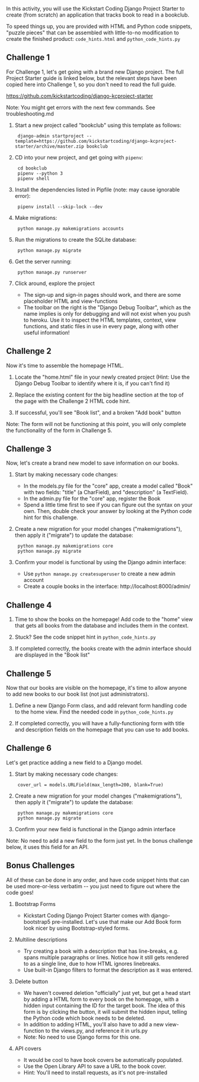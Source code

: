 In this activity, you will use the Kickstart Coding Django Project Starter to
create (from scratch) an application that tracks book to read in a bookclub.

To speed things up, you are provided with HTML and Python code snippets,
"puzzle pieces" that can be assembled with little-to-no modification to create
the finished product: `code_hints.html` and `python_code_hints.py`

Challenge 1
------------------

For Challenge 1, let's get going with a brand new Django project. The full
Project Starter guide is linked below, but the relevant steps have been copied
here into Challenge 1, so you don't need to read the full guide.

<https://github.com/kickstartcoding/django-kcproject-starter>


Note: You might get errors with the next few commands. See troubleshooting.md

1. Start a new project called "bookclub" using this template as follows:

        django-admin startproject --template=https://github.com/kickstartcoding/django-kcproject-starter/archive/master.zip bookclub

2. CD into your new project, and get going with `pipenv`:

        cd bookclub
        pipenv --python 3
        pipenv shell

3. Install the dependencies listed in Pipfile (note: may cause ignorable error):

        pipenv install --skip-lock --dev

4. Make migrations:

        python manage.py makemigrations accounts

5. Run the migrations to create the SQLite database:

        python manage.py migrate

6. Get the server running:

        python manage.py runserver


7. Click around, explore the project
    - The sign-up and sign-in pages should work, and there are some placeholder
      HTML and view-functions
    - The toolbar on the right is the "Django Debug Toolbar", which as the name
      implies is only for debugging and will not exist when you push to heroku.
      Use it to inspect the HTML templates, context, view functions, and
      static files in use in every page, along with other useful information!




Challenge 2
-----------

Now it's time to assemble the homepage HTML.

1. Locate the "home.html" file in your newly created project (Hint: Use the
Django Debug Toolbar to identify where it is, if you can't find it)

2. Replace the existing content for the big headline section at the top of the
page with the Challenge 2 HTML code hint.

3. If successful, you'll see "Book list", and a broken "Add book" button


Note: The form will not be functioning at this point, you will only complete
the functionality of the form in Challenge 5.


Challenge 3
-----------

Now, let's create a brand new model to save information on our books.

1. Start by making necessary code changes:
    - In the models.py file for the "core" app, create a model called "Book"
      with two fields: "title" (a CharField), and "description" (a TextField).
    - In the admin.py file for the "core" app, register the Book
    - Spend a little time first to see if you can figure out the syntax on your
      own. Then, double check your answer by looking at the Python code hint
      for this challenge.

2. Create a new migration for your model changes ("makemigrations"), then apply
it ("migrate") to update the database:

        python manage.py makemigrations core
        python manage.py migrate

3. Confirm your model is functional by using the Django admin interface:
    - Use `python manage.py createsuperuser` to create a new admin account
    - Create a couple books in the interface: http://localhost:8000/admin/



Challenge 4
-----------

1. Time to show the books on the homepage! Add code to the "home" view that
gets all books from the database and includes them in the context.

2. Stuck? See the code snippet hint in `python_code_hints.py`

3. If completed correctly, the books create with the admin interface should
are displayed in the "Book list"



Challenge 5
-----------

Now that our books are visible on the homepage, it's time to allow anyone to
add new books to our book list (not just administrators).

1. Define a new Django Form class, and add relevant form handling code to the
home view. Find the needed code in `python_code_hints.py`

2. If completed correctly, you will have a fully-functioning form with title
and description fields on the homepage that you can use to add books.


Challenge 6
-----------

Let's get practice adding a new field to a Django model.

1. Start by making necessary code changes:

        cover_url = models.URLField(max_length=200, blank=True)

2. Create a new migration for your model changes ("makemigrations"), then apply
it ("migrate") to update the database:

        python manage.py makemigrations core
        python manage.py migrate

3. Confirm your new field is functional in the Django admin interface

Note: No need to add a new field to the form just yet. In the bonus challenge
below, it uses this field for an API.


Bonus Challenges
----------------

All of these can be done in any order, and have code snippet hints that can be
used more-or-less verbatim -- you just need to figure out where the code goes!

1. Bootstrap Forms
    - Kickstart Coding Django Project Starter comes with django-bootstrap5
      pre-installed. Let's use that make our Add Book form look nicer by using
      Bootstrap-styled forms.

2.  Multiline descriptions
    - Try creating a book with a description that has line-breaks, e.g. spans
      multiple paragraphs or lines. Notice how it still gets rendered to as a
      single line, due to how HTML ignores linebreaks.
    - Use built-in Django filters to format the description as it was entered.

3. Delete button
    - We haven't covered deletion "officially" just yet, but get a head start
      by adding a HTML form to every book on the homepage, with a hidden input
      containing the ID for the target book. The idea of this form is by
      clicking the button, it will submit the hidden input, telling the Python
      code which book needs to be deleted.
    - In addition to adding HTML, you'll also have to add a new view-function
      to the views.py, and reference it in urls.py
    - Note: No need to use Django forms for this one.

4. API covers
    - It would be cool to have book covers be automatically populated.
    - Use the Open Library API to save a URL to the book cover.
    - Hint: You'll need to install requests, as it's not pre-installed

